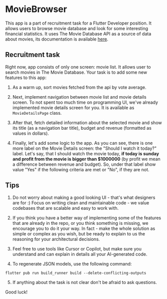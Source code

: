# MovieBrowser

This app is a part of recruitment task for a Flutter Developer position. It allows users to browse movie database and look for some interesting financial statistics. It uses The Movie Database API as a source of data about movies, its documentation is available [here](https://developers.themoviedb.org/3/getting-started/introduction).

## Recruitment task

Right now, app consists of only one screen: movie list. It allows user to search movies in The Movie Database. Your task is to add some new features to this app:

1. As a warm up, sort movies fetched from the api by vote average.

2. Next, implement navigation between movie list and movie details screen. To not spent too much time on programming UI, we've already implemented movie details screen for you. It is available as `MovieDetailsPage` class.

3. After that, fetch detailed information about the selected movie and show its title (as a navigation bar title), budget and revenue (formatted as values in dollars).

4. Finally, let's add some logic to the app. As you can see, there is one more label on the Movie Details screen: the "Should I watch it today?" label. Let's say, that I should watch the movie today, **if today is sunday and profit from the movie is bigger than $1000000** (by profit we mean a difference between revenue and budget). So, under that label show value "Yes" if the following criteria are met or "No", if they are not.

## Tips

1. Do not worry about making a good looking UI - that's what designers are for :) Focus on writing clean and maintainable code - we value codebases that are scalable and easy to work with.

2. If you think you have a better way of implementing some of the features that are already in the repo, or you think something is missing, we encourage you to do it your way. In fact - make the whole solution as simple or complex as you wish, but be ready to explain to us the reasoning for your architectural decisions.

3. Feel free to use tools like Cursor or Copilot, but make sure you understand and can explain in details all your AI-generated code.

4. To regenerate JSON models, use the following command:
```
flutter pub run build_runner build --delete-conflicting-outputs
```

5. If anything about the task is not clear don't be afraid to ask questions.


Good luck!
